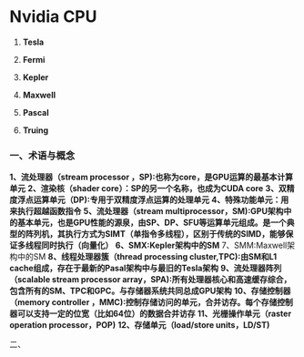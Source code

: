 # Nvidia CPU

1. **Tesla**                

2. **Fermi**              
3. **Kepler**            
4. **Maxwell**         
5. **Pascal**            
6. **Truing**            

### 一、术语与概念

**1、流处理器（stream processor ，SP):也称为core，是GPU运算的最基本计算单元**
**2、渲染核（shader core）：SP的另一个名称，也成为CUDA core**
**3、双精度浮点运算单元（DP):专用于双精度浮点运算的处理单元**
**4、特殊功能单元：用来执行超越函数指令**
**5、流处理器（stream multiprocessor，SM):GPU架构中的基本单元，也是GPU性能的源泉，由SP、DP、SFU等运算单元组成。是一个典型的阵列机，其执行方式为SIMT（单指令多线程），区别于传统的SIMD，能够保证多线程同时执行（向量化）**
**6、SMX:Kepler架构中的SM**
7、SMM:Maxwell架构中的SM 
**8、线程处理器簇（thread processing cluster,TPC):由SM和L1 cache组成，存在于最新的Pasal架构中与最旧的Tesla架构**
**9、流处理器阵列（scalable stream processor array，SPA):所有处理器核心和高速缓存综合，包含所有的SM、TPC和GPC。与存储器系统共同总成GPU架构**
**10、存储控制器（memory controller ，MMC):控制存储访问的单元，合并访存。每个存储控制器可以支持一定的位宽（比如64位）的数据合并访存**
**11、光栅操作单元（raster operation processor，POP)**
**12、存储单元（load/store units，LD/ST)**

二、

